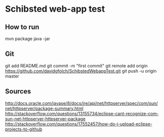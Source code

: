 
# Schibsted web-app test


## How to run
mvn package
java -jar 

## Git
git add README.md
git commit -m "first commit"
git remote add origin https://github.com/davidgfolch/SchibstedWebappTest.git
git push -u origin master

## Sources
http://docs.oracle.com/javase/8/docs/jre/api/net/httpserver/spec/com/sun/net/httpserver/package-summary.html
http://stackoverflow.com/questions/13155734/eclipse-cant-recognize-com-sun-net-httpserver-httpserver-package
http://stackoverflow.com/questions/17552457/how-do-i-upload-eclipse-projects-to-github
